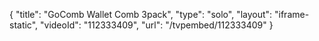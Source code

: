 {
    "title": "GoComb Wallet Comb 3pack",
    "type": "solo",
    "layout": "iframe-static",
    "videoId": "112333409",
    "url": "\/tvpembed\/112333409"
}